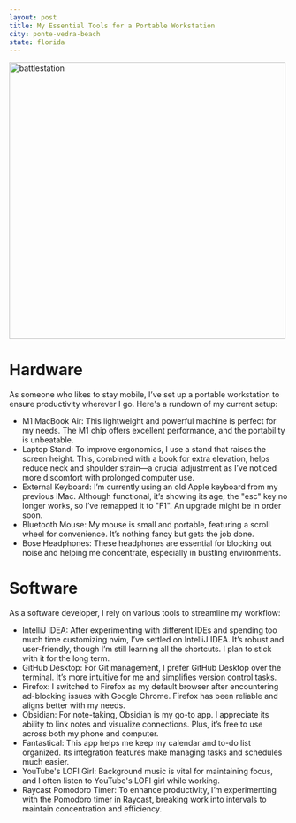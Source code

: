 ```yaml
---
layout: post
title: My Essential Tools for a Portable Workstation 
city: ponte-vedra-beach
state: florida
---
```


<img src="https://i.imgur.com/Wa9SNsI.jpeg" alt="battlestation" height="500"/>

# Hardware

As someone who likes to stay mobile, I’ve set up a portable workstation to ensure productivity wherever I go. Here's a rundown of my current setup:

- M1 MacBook Air: This lightweight and powerful machine is perfect for my needs. The M1 chip offers excellent performance, and the portability is unbeatable.
- Laptop Stand: To improve ergonomics, I use a stand that raises the screen height. This, combined with a book for extra elevation, helps reduce neck and shoulder strain—a crucial adjustment as I’ve noticed more discomfort with prolonged computer use.
- External Keyboard: I’m currently using an old Apple keyboard from my previous iMac. Although functional, it’s showing its age; the "esc" key no longer works, so I’ve remapped it to "F1". An upgrade might be in order soon.
- Bluetooth Mouse: My mouse is small and portable, featuring a scroll wheel for convenience. It’s nothing fancy but gets the job done.
- Bose Headphones: These headphones are essential for blocking out noise and helping me concentrate, especially in bustling environments.

# Software

As a software developer, I rely on various tools to streamline my workflow:

- IntelliJ IDEA: After experimenting with different IDEs and spending too much time customizing nvim, I’ve settled on IntelliJ IDEA. It’s robust and user-friendly, though I’m still learning all the shortcuts. I plan to stick with it for the long term.
- GitHub Desktop: For Git management, I prefer GitHub Desktop over the terminal. It’s more intuitive for me and simplifies version control tasks.
- Firefox: I switched to Firefox as my default browser after encountering ad-blocking issues with Google Chrome. Firefox has been reliable and aligns better with my needs.
- Obsidian: For note-taking, Obsidian is my go-to app. I appreciate its ability to link notes and visualize connections. Plus, it’s free to use across both my phone and computer.
- Fantastical: This app helps me keep my calendar and to-do list organized. Its integration features make managing tasks and schedules much easier.
- YouTube's LOFI Girl: Background music is vital for maintaining focus, and I often listen to YouTube's LOFI girl while working.
- Raycast Pomodoro Timer: To enhance productivity, I’m experimenting with the Pomodoro timer in Raycast, breaking work into intervals to maintain concentration and efficiency.
